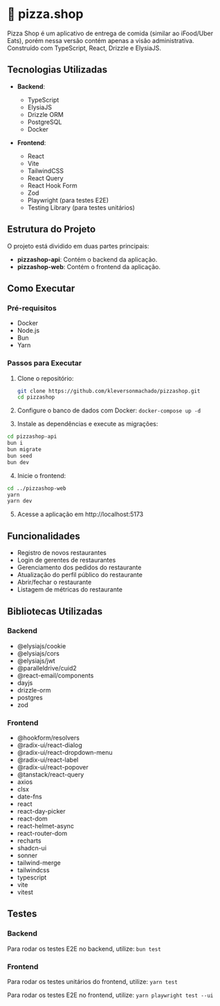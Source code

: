 # 🍕 pizza.shop

Pizza Shop é um aplicativo de entrega de comida (similar ao iFood/Uber Eats), porém nessa versão contém apenas a visão administrativa. Construído com TypeScript, React, Drizzle e ElysiaJS.

## Tecnologias Utilizadas

- **Backend**:

  - TypeScript
  - ElysiaJS
  - Drizzle ORM
  - PostgreSQL
  - Docker

- **Frontend**:
  - React
  - Vite
  - TailwindCSS
  - React Query
  - React Hook Form
  - Zod
  - Playwright (para testes E2E)
  - Testing Library (para testes unitários)

## Estrutura do Projeto

O projeto está dividido em duas partes principais:

- **pizzashop-api**: Contém o backend da aplicação.
- **pizzashop-web**: Contém o frontend da aplicação.

## Como Executar

### Pré-requisitos

- Docker
- Node.js
- Bun
- Yarn

### Passos para Executar

1. Clone o repositório:

   ```sh
   git clone https://github.com/kleversonmachado/pizzashop.git
   cd pizzashop

   ```

2. Configure o banco de dados com Docker:
   `docker-compose up -d`

3. Instale as dependências e execute as migrações:

```sh
cd pizzashop-api
bun i
bun migrate
bun seed
bun dev
```

4. Inicie o frontend:
```sh
cd ../pizzashop-web
yarn
yarn dev
```

5. Acesse a aplicação em http://localhost:5173

## Funcionalidades
- Registro de novos restaurantes
- Login de gerentes de restaurantes
- Gerenciamento dos pedidos do restaurante
- Atualização do perfil público do restaurante
- Abrir/fechar o restaurante
- Listagem de métricas do restaurante

## Bibliotecas Utilizadas
### Backend
- @elysiajs/cookie
- @elysiajs/cors
- @elysiajs/jwt
- @paralleldrive/cuid2
- @react-email/components
- dayjs
- drizzle-orm
- postgres
- zod

### Frontend
- @hookform/resolvers
- @radix-ui/react-dialog
- @radix-ui/react-dropdown-menu
- @radix-ui/react-label
- @radix-ui/react-popover
- @tanstack/react-query
- axios
- clsx
- date-fns
- react
- react-day-picker
- react-dom
- react-helmet-async
- react-router-dom
- recharts
- shadcn-ui
- sonner
- tailwind-merge
- tailwindcss
- typescript
- vite
- vitest

## Testes
### Backend
Para rodar os testes E2E no backend, utilize:
```bun test```

### Frontend
Para rodar os testes unitários do frontend, utilize:
```yarn test```

Para rodar os testes E2E no frontend, utilize:
```yarn playwright test --ui```

